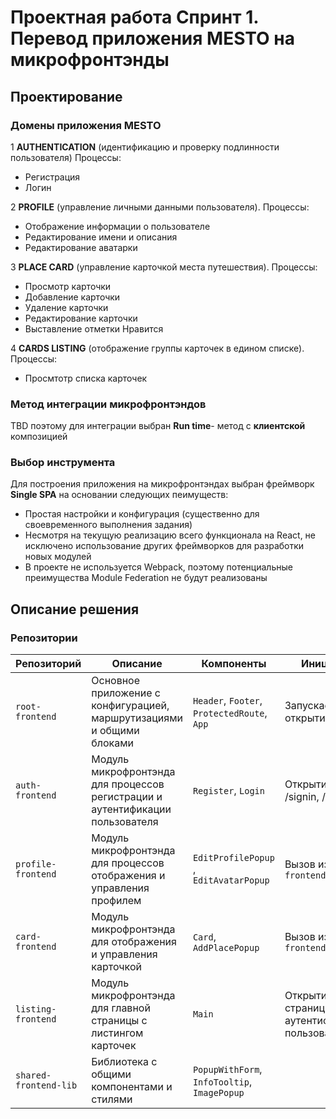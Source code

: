# Проектная работа Спринт 1. Перевод приложения MESTO на микрофронтэнды

## Проектирование

### Домены приложения MESTO

1 **AUTHENTICATION** (идентификацию и проверку подлинности пользователя)
Процессы:
- Регистрация
- Логин 

2 **PROFILE** (управление личными данными пользователя). Процессы:
- Отображение информации о пользователе
- Редактирование имени и описания
- Редактирование аватарки

3 **PLACE CARD** (управление карточкой места путешествия). Процессы:
- Просмотр карточки 
- Добавление карточки
- Удаление карточки
- Редактирование карточки
- Выставление отметки Нравится

4 **CARDS LISTING** (отображение группы карточек в едином списке). Процессы:
- Просмтотр списка карточек

### Метод интеграции микрофронтэндов

TBD 
поэтому для интеграции выбран **Run time**- метод с **клиентской** композицией 

### Выбор инструмента 

Для построения приложения на микрофронтэндах выбран фреймворк **Single SPA** на основании следующих пеимуществ:
- Простая настройки и конфигурация (существенно для своевременного выполнения задания)
- Несмотря на текущую реализацию всего функционала на React, не исключено использование других фреймворков для разработки новых модулей
- В проекте не используется Webpack, поэтому потенциальные преимущества Module Federation не будут реализованы

## Описание решения

### Репозитории

|Репозиторий                |Описание|Компоненты|Инициализация|
|---------------------------|--------|-------------|----------|
|```root-frontend```        |Основное приложение с конфигурацией, маршрутизациями и общими блоками        |```Header```, ```Footer```, ```ProtectedRoute```, ```App```|Запускается при открытии приложения|
|```auth-frontend```        |Модуль микрофронтэнда для процессов регистрации и аутентификации пользователя|```Register```, ```Login```                                |Открытие страниц /signin, /signup  |
|```profile-frontend```     |Модуль микрофронтэнда для процессов отображения и управления профилем        |```EditProfilePopup``` , ```EditAvatarPopup```             |Вызов из ```listing-frontend```    |
|```card-frontend```        |Модуль микрофронтэнда для отображения и управления карточкой                 |```Card```, ```AddPlacePopup```                            |Вызов из ```listing-frontend```    |
|```listing-frontend```     |Модуль микрофронтэнда для главной страницы с листингом карточек              |```Main```                                                 |Открытие домашней страницы аутентифицированным пользователем|
|```shared-frontend-lib```  |Библиотека с общими компонентами и стилями                                   |```PopupWithForm```, ```InfoTooltip```, ```ImagePopup```   |  |
